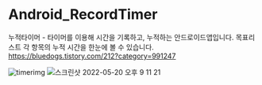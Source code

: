 # Android_RecordTimer

누적타이머 - 타이머를 이용해 시간을 기록하고, 누적하는 안드로이드앱입니다.
목표리스트 각 항목의 누적 시간을 한눈에 볼 수 있습니다.<br>
https://bluedogs.tistory.com/212?category=991247 

![timerimg](https://user-images.githubusercontent.com/74134181/169525816-1886032a-9ddc-4e43-a1d0-e0f69da8bf31.png)
![스크린샷 2022-05-20 오후 9 11 21](https://user-images.githubusercontent.com/74134181/169525628-786e42d2-cbec-4861-baef-675a22fcdfc3.png)
